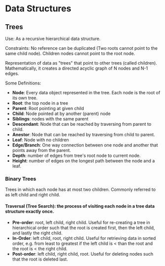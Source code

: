 # Data Structures

## Trees
Use: As a recursive hierarchical data structure.

Constraints: No reference can be duplicated (Two roots cannot point to the same child node). Children nodes cannot point to the root node.

Representation of data as "trees" that point to other trees (called children). Mathematically, it creates a directed acyclic graph of N nodes and N-1 edges.

Some Definitions:
  - **Node**: Every data object represented in the tree. Each node is the root of its own tree.
  - **Root**: the top node in a tree
  - **Parent**: Root pointing at given child
  - **Child**: Node pointed at by another (parent) node
  - **Siblings**: nodes with the same parent
  - **Descendant**: Node that can be reached by traversing from parent to child.
  - **Anestor**: Node that can be reached by traversing from child to parent.
  - **Leaf**: Node with no children
  - **Edge/Branch**: One way connection between one node and another that points away from the parent.
  - **Depth**: number of edges from tree's root node to current node.
  - **Height**: number of edges on the longest path between the node and a leaf.


### Binary Trees 
Trees in which each node has at most two children. Commonly referred to as left child and right child.

#### Traversal (Tree Search): the process of visiting each node in a tree data structure exactly once.
  - **Pre-order**: root, left child, right child. Useful for re-creating a tree in hierarchical order such that the root is created first, then the left child, and lastly the right child.
  - **In-Order**: left child, root, right child. Useful for retrieving data in sorted order, e.g. from least to greatest if the left child is < than the root and the root is < the right child.
  - **Post-order**: left child, right child, root. Useful for deleting nodes such that the root is deleted last.